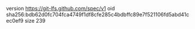version https://git-lfs.github.com/spec/v1
oid sha256:bdb62d0fc704fca4749f1df8cfe285c4bdbffc89e7f521106fd5abd41cec0ef9
size 239
